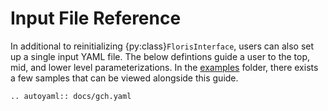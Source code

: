 # Input File Reference

In additional to reinitializing {py:class}`FlorisInterface`, users can also set up a
single input YAML file. The below defintions guide a user to the top, mid, and lower
level parameterizations. In the
[examples](https://github.com/NREL/floris/tree/main/examples/inputs) folder, there exists a few
samples that can be viewed alongside this guide.

```{eval-rst}
.. autoyaml:: docs/gch.yaml
```
